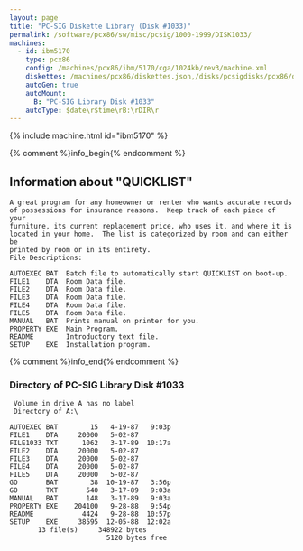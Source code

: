 ```yaml
---
layout: page
title: "PC-SIG Diskette Library (Disk #1033)"
permalink: /software/pcx86/sw/misc/pcsig/1000-1999/DISK1033/
machines:
  - id: ibm5170
    type: pcx86
    config: /machines/pcx86/ibm/5170/cga/1024kb/rev3/machine.xml
    diskettes: /machines/pcx86/diskettes.json,/disks/pcsigdisks/pcx86/diskettes.json
    autoGen: true
    autoMount:
      B: "PC-SIG Library Disk #1033"
    autoType: $date\r$time\rB:\rDIR\r
---
```


{% include machine.html id="ibm5170" %}

{% comment %}info_begin{% endcomment %}

## Information about "QUICKLIST"

    A great program for any homeowner or renter who wants accurate records
    of possessions for insurance reasons.  Keep track of each piece of your
    furniture, its current replacement price, who uses it, and where it is
    located in your home.  The list is categorized by room and can either be
    printed by room or in its entirety.
    File Descriptions:
    
    AUTOEXEC BAT  Batch file to automatically start QUICKLIST on boot-up.
    FILE1    DTA  Room Data file.
    FILE2    DTA  Room Data file.
    FILE3    DTA  Room Data file.
    FILE4    DTA  Room Data file.
    FILE5    DTA  Room Data file.
    MANUAL   BAT  Prints manual on printer for you.
    PROPERTY EXE  Main Program.
    README        Introductory text file.
    SETUP    EXE  Installation program.
{% comment %}info_end{% endcomment %}


### Directory of PC-SIG Library Disk #1033

     Volume in drive A has no label
     Directory of A:\

    AUTOEXEC BAT        15   4-19-87   9:03p
    FILE1    DTA     20000   5-02-87
    FILE1033 TXT      1062   3-17-89  10:17a
    FILE2    DTA     20000   5-02-87
    FILE3    DTA     20000   5-02-87
    FILE4    DTA     20000   5-02-87
    FILE5    DTA     20000   5-02-87
    GO       BAT        38  10-19-87   3:56p
    GO       TXT       540   3-17-89   9:03a
    MANUAL   BAT       148   3-17-89   9:03a
    PROPERTY EXE    204100   9-28-88   9:54p
    README            4424   9-28-88  10:57p
    SETUP    EXE     38595  12-05-88  12:02a
           13 file(s)     348922 bytes
                            5120 bytes free
